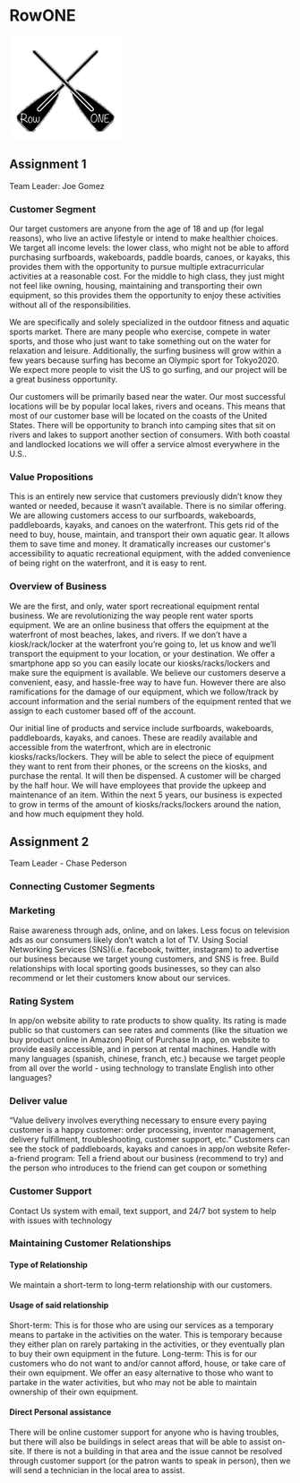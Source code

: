 # RowONE


![](IMG_78243.jpg)

## Assignment 1

Team Leader:  Joe Gomez

### Customer Segment

Our target customers are anyone from the age of 18 and up (for legal reasons), who live an active lifestyle or intend to make healthier choices. We target all income levels: the lower class, who might not be able to afford purchasing surfboards, wakeboards, paddle boards, canoes, or kayaks, this provides them with the opportunity to pursue multiple extracurricular activities at a reasonable cost. For the middle to high class, they just might not feel like owning, housing, maintaining and transporting their own equipment, so this provides them the opportunity to enjoy these activities without all of the responsibilities. 

We are specifically and solely specialized in the outdoor fitness and aquatic sports market. There are many people who exercise, compete in water sports, and those who just want to take something out on the water for relaxation and leisure.  Additionally, the surfing business will grow within a few years because surfing has become an Olympic sport for Tokyo2020.  We expect more people to visit the US to go surfing, and our project will be a great business opportunity.

Our customers will be primarily based near the water. Our most successful locations will be by popular local lakes, rivers and oceans. This means that most of our customer base will be located on the coasts of the United States. There will be opportunity to branch into camping sites that sit on rivers and lakes to support another section of consumers. With both coastal and landlocked locations we will offer a service almost everywhere in the U.S..

### Value Propositions

This is an entirely new service that customers previously didn’t know they wanted or needed, because it wasn’t available. There is no similar offering.  We are allowing customers access to our surfboards, wakeboards, paddleboards, kayaks, and canoes on the waterfront.  This gets rid of the need to buy, house, maintain, and transport their own aquatic gear.  It allows them to save time and money. It dramatically increases our customer's accessibility to aquatic recreational equipment, with the added convenience of being right on the waterfront, and it is easy to rent.


### Overview of Business

We are the first, and only, water sport recreational equipment rental business. We are revolutionizing the way people rent water sports equipment. We are an online business that offers the equipment at the waterfront of most beaches, lakes, and rivers.  If we don’t have a kiosk/rack/locker at the waterfront you’re going to, let us know and we’ll transport the equipment to your location, or your destination.  We offer a smartphone app so you can easily locate our kiosks/racks/lockers and make sure the equipment is available. We believe our customers deserve a convenient, easy, and hassle-free way to have fun. However there are also ramifications for the damage of our equipment, which we follow/track by account information and the serial numbers of the equipment rented that we assign to each customer based off of the account.


Our initial line of products and service include surfboards, wakeboards, paddleboards, kayaks, and canoes. These are readily available and accessible from the waterfront, which are in electronic kiosks/racks/lockers. They will be able to select the piece of equipment they want to rent from their phones, or the screens on the kiosks, and purchase the rental. It will then be dispensed. A customer will be charged by the half hour.  We will have employees that provide the upkeep and maintenance of an item.
Within the next 5 years, our business is expected to grow in terms of the amount of kiosks/racks/lockers around the nation, and how much equipment they hold.

## Assignment 2

Team Leader - Chase Pederson
 
### Connecting Customer Segments

### Marketing 

Raise awareness through ads, online, and on lakes.
Less focus on television ads as our consumers likely don’t watch a lot of TV.
Using Social Networking Services (SNS)(i.e. facebook, twitter, instagram) to advertise our business because we target young customers, and SNS is free.
Build relationships with local sporting goods businesses, so they can also recommend or let their customers know about our services.

### Rating System

In app/on website ability to rate products to show quality.
Its rating is made public so that customers can see rates and comments (like the situation we buy product online in Amazon) 
Point of Purchase
In app, on website to provide easily accessible, and in person at rental machines.
Handle with many languages (spanish, chinese, franch, etc.) because we target people from all over the world - using technology to translate English into other languages?
 
### Deliver value

“Value delivery involves everything necessary to ensure every paying customer is a happy customer: order processing, inventor management, delivery fulfillment, troubleshooting, customer support, etc.” 
Customers can see the stock of paddleboards, kayaks and canoes in app/on website
Refer-a-friend program: Tell a friend about our business (recommend to try) and the person who introduces to the friend can get coupon or something

### Customer Support

 Contact Us system with email, text support, and 24/7 bot system to help with issues with technology
 
 
### Maintaining Customer Relationships

#### Type of Relationship

We maintain a short-term to long-term relationship with our customers.

#### Usage of said relationship

Short-term: This is for those who are using our services as a temporary means to partake in the activities on the water. This is temporary because they either plan on rarely partaking in the activities, or they eventually plan to buy their own equipment in the future.
Long-term: This is for our customers who do not want to and/or cannot afford, house, or take care of their own equipment. We offer an easy alternative to those who want to partake in the water activities, but who may not be able to maintain ownership of their own equipment.

#### Direct Personal assistance

There will be online customer support for anyone who is having troubles, but there will also be buildings in select areas that will be able to assist on-site. If there is not a building in that area and the issue cannot be resolved through customer support (or the patron wants to speak in person), then we will send a technician in the local area to assist.

